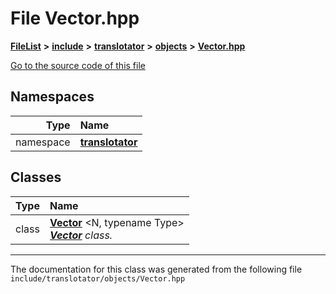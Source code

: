 

# File Vector.hpp



[**FileList**](files.md) **>** [**include**](dir_d44c64559bbebec7f509842c48db8b23.md) **>** [**translotator**](dir_ffa3503b73a46a1fbf73d754da62ba14.md) **>** [**objects**](dir_d5306d4012edd8106bd4452d9b4e4e98.md) **>** [**Vector.hpp**](Vector_8hpp.md)

[Go to the source code of this file](Vector_8hpp_source.md)
















## Namespaces

| Type | Name |
| ---: | :--- |
| namespace | [**translotator**](namespacetranslotator.md) <br> |


## Classes

| Type | Name |
| ---: | :--- |
| class | [**Vector**](classtranslotator_1_1Vector.md) &lt;N, typename Type&gt;<br>[_**Vector**_](classtranslotator_1_1Vector.md) _class._ |



















































------------------------------
The documentation for this class was generated from the following file `include/translotator/objects/Vector.hpp`

